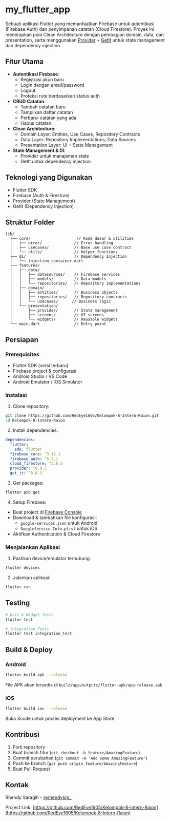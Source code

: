 # my_flutter_app

Sebuah aplikasi Flutter yang memanfaatkan Firebase untuk autentikasi (Firebase Auth) dan penyimpanan catatan (Cloud Firestore). Proyek ini menerapkan pola Clean Architecture dengan pembagian domain, data, dan presentation, serta menggunakan [Provider](https://pub.dev/packages/provider) + [GetIt](https://pub.dev/packages/get_it) untuk state management dan dependency injection.

## Fitur Utama
- **Autentikasi Firebase**: 
  - Registrasi akun baru
  - Login dengan email/password
  - Logout
  - Proteksi rute berdasarkan status auth
- **CRUD Catatan**: 
  - Tambah catatan baru
  - Tampilkan daftar catatan 
  - Perbarui catatan yang ada
  - Hapus catatan
- **Clean Architecture**: 
  - Domain Layer: Entities, Use Cases, Repository Contracts
  - Data Layer: Repository Implementations, Data Sources
  - Presentation Layer: UI + State Management
- **State Management & DI**:
  - Provider untuk manajemen state
  - GetIt untuk dependency injection

## Teknologi yang Digunakan
- Flutter SDK
- Firebase (Auth & Firestore)
- Provider (State Management)
- GetIt (Dependency Injection)

## Struktur Folder
```
lib/
  ├── core/                    // Kode dasar & utilities
  │   ├── error/              // Error handling
  │   ├── usecases/           // Base use case contract
  │   └── utils/              // Helper functions
  ├── di/                     // Dependency Injection
  │   └── injection_container.dart
  ├── features/
  │   ├── data/               
  │   │   ├── datasources/    // Firebase services
  │   │   ├── models/         // Data models
  │   │   └── repositories/   // Repository implementations
  │   ├── domain/             
  │   │   ├── entities/       // Business objects
  │   │   ├── repositories/   // Repository contracts  
  │   │   └── usecases/      // Business logic
  │   └── presentation/
  │       ├── provider/       // State management
  │       ├── screens/        // UI screens
  │       └── widgets/        // Reusable widgets
  └── main.dart               // Entry point
```

## Persiapan

### Prerequisites
- Flutter SDK (versi terbaru)
- Firebase project & configurasi
- Android Studio / VS Code
- Android Emulator / iOS Simulator

### Instalasi
1. Clone repository:
```bash
git clone https://github.com/RedEye1605/Kelompok-8-Intern-Raion.git
cd Kelompok-8-Intern-Raion
```

2. Install dependencies:
```yaml
dependencies:
  flutter:
    sdk: flutter
  firebase_core: ^3.12.1
  firebase_auth: ^5.5.1
  cloud_firestore: ^5.6.5
  provider: ^6.0.5
  get_it: ^8.0.3
```

3. Get packages:
```bash
flutter pub get
```

4. Setup Firebase:
- Buat project di [Firebase Console](https://console.firebase.google.com/)
- Download & tambahkan file konfigurasi:
  - `google-services.json` untuk Android
  - `GoogleService-Info.plist` untuk iOS
- Aktifkan Authentication & Cloud Firestore

### Menjalankan Aplikasi
1. Pastikan device/emulator terhubung:
```bash
flutter devices
```

2. Jalankan aplikasi:
```bash
flutter run
```

## Testing
```bash
# Unit & Widget Tests
flutter test

# Integration Tests
flutter test integration_test
```

## Build & Deploy
### Android
```bash
flutter build apk --release
```
File APK akan tersedia di `build/app/outputs/flutter-apk/app-release.apk`

### iOS
```bash
flutter build ios --release
```
Buka Xcode untuk proses deployment ke App Store

## Kontribusi
1. Fork repository
2. Buat branch fitur (`git checkout -b feature/AmazingFeature`)
3. Commit perubahan (`git commit -m 'Add some AmazingFeature'`)
4. Push ke branch (`git push origin feature/AmazingFeature`)
5. Buat Pull Request

## Kontak
Rhendy Saragih - [@rhendysrg_](https://instagram.com/rhendysrg_)

Project Link: [https://github.com/RedEye1605/Kelompok-8-Intern-Raion](https://github.com/RedEye1605/Kelompok-8-Intern-Raion)